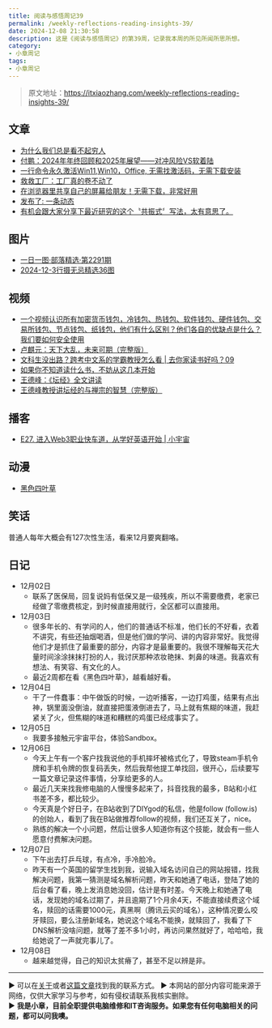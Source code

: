 ```yaml
---
title: 阅读与感悟周记39
permalink: /weekly-reflections-reading-insights-39/
date: 2024-12-08 21:30:58
description: 这是《阅读与感悟周记》的第39周，记录我本周的所见所闻所思所想。
category:
- 小章周记
tags:
- 小章周记
---
```


> 原文地址：<https://itxiaozhang.com/weekly-reflections-reading-insights-39/>  

## 文章

- [为什么我们总是看不起穷人](https://mp.weixin.qq.com/s/Q1JDFn4mmo40mKAXeIQv6w)
- [付鹏：2024年年终回顾和2025年展望——对冲风险VS软着陆](https://mp.weixin.qq.com/s/UABVJDXYErcgFk-_yn4SLQ)
- [一行命令永久激活Win11,Win10，Office, 无需找激活码，无需下载安装](https://www.cnblogs.com/jopny/p/window_office_onekey_activate_free.html)
- [救救工厂：工厂真的卷不动了](https://mp.weixin.qq.com/s/8tJgAuGfg8F2Z-1aENxsgw)
- [在浏览器里共享自己的屏幕给朋友！无需下载，非常好用](https://www.v2ex.com/t/1095377)
- [发布了: 一条动态](https://app.follow.is/feeds/all/87717300528520192?view=0)
- [有机会跟大家分享下最近研究的这个〝共振式〞写法，太有意思了。](https://m.okjike.com/originalPosts/674ef18794e9a37e73188586)

## 图片

- [一日一图·部落精选·第2291期](https://500px.com.cn/community/set/a26669b0a83948c9bc2a730f11405123/details)
- [2024-12-3行摄无忌精选36图](https://500px.com.cn/community/set/c3520b1cd8354a9390489b695ef029df/details)

## 视频

- [一个视频认识所有加密货币钱包，冷钱包、热钱包、软件钱包、硬件钱包、交易所钱包、节点钱包、纸钱包，他们有什么区别？他们各自的优缺点是什么？我们要如何安全使用](https://www.bilibili.com/video/BV1Mb421J7oj)
- [卢麒元：天下大乱，未来可期（完整版）](https://www.bilibili.com/video/BV1iH4y1V7mV/)
- [文科生没出路？跨考中文系的学霸教授怎么看 | 去你家读书好吗？09](https://www.bilibili.com/video/BV1i1421t7zp)
- [如果你不知道读什么书，不妨从这几本开始](https://www.bilibili.com/video/BV1prScYBEnQ)
- [王德峰：《坛经》全文讲读](https://www.bilibili.com/video/BV1mTtDeEERT)
- [王德峰教授讲坛经的与禅宗的智慧（完整版）](https://www.bilibili.com/video/BV1XK4y1X7FF)

## 播客

- [E27. 进入Web3职业快车道，从学好英语开始 | 小宇宙](https://www.xiaoyuzhoufm.com/episode/67494876c3b2a2f33450d3f8)

## 动漫

- [黑色四叶草](https://neodb.social/tv/season/1XhihxetIvnwzWzVGOiRz2)

## 笑话

普通人每年大概会有127次性生活，看来12月要爽翻咯。

## 日记

- 12月02日
  - 联系了医保局，回复说妈有低保又是一级残疾，所以不需要缴费，老家已经做了零缴费核定，到时候直接用就行，全区都可以直接用。
- 12月03日
  - 很多年长的、有学问的人，他们的普通话不标准，他们长的不好看，衣着不讲究，有些还抽烟喝酒，但是他们做的学问、讲的内容非常好。我觉得他们才是抓住了最重要的部分，内容才是最重要的。我很不理解每天花大量时间涂涂抹抹打扮的人，我讨厌那种浓妆艳抹、刺鼻的味道。我喜欢有想法、有笑容、有文化的人。
  - 最近2周都在看《黑色四叶草》，越看越好看。
- 12月04日
  - 干了一件蠢事：中午做饭的时候，一边听播客，一边打鸡蛋，结果有点出神，锅里面没倒油，就直接把蛋液倒进去了，马上就有焦糊的味道，我赶紧关了火，但焦糊的味道和糟糕的鸡蛋已经成事实了。
- 12月05日
  - 我要多接触元宇宙平台，体验Sandbox。
- 12月06日
  - 今天上午有一个客户找我说他的手机摔坏被格式化了，导致steam手机令牌和手机令牌的恢复码丢失，然后我帮他提工单找回，很开心，后续要写一篇文章记录这件事情，分享给更多的人。
  - 最近几天来找我修电脑的人慢慢多起来了，抖音找我的最多，B站和小红书差不多，都比较少。
  - 今天真是个好日子，在B站收到了DIYgod的私信，他是follow (follow.is) 的创始人，看到了我在B站做推荐follow的视频，我们还互关了，nice。
  - 熟练的解决一个小问题，然后让很多人知道你有这个技能，就会有一些人愿意付费解决问题。
- 12月07日
  - 下午出去打乒乓球，有点冷，手冷脸冷。
  - 昨天有一个英国的留学生找到我，说输入域名访问自己的网站报错，找我解决问题，我第一猜测是域名解析问题，昨天和她通了电话，登陆了她的后台看了看，晚上发消息她没回，估计是有时差。今天晚上和她通了电话，发现她的域名过期了，并且逾期了1个月余4天，不能直接续费这个域名，赎回的话需要1000元，真黑啊（腾讯云买的域名），这种情况要么咬牙赎回，要么注册新域名，她说这个域名不能换，就赎回了，我看了下DNS解析没啥问题，就等了差不多1小时，再访问果然就好了，哈哈哈，我给她说了一声就完事儿了。
- 12月08日
  - 越来越觉得，自己的知识太贫瘠了，甚至不足以辨是非。

---
▶ 可以在[关于](https://itxiaozhang.com/about/)或者[这篇文章](https://itxiaozhang.com/about-computer-repair-services-with-me/)找到我的联系方式。
▶ 本网站的部分内容可能来源于网络，仅供大家学习与参考，如有侵权请联系我核实删除。  
▶ **我是小章，目前全职提供电脑维修和IT咨询服务。如果您有任何电脑相关的问题，都可以问我噢。**  
